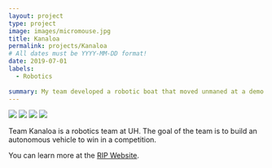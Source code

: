 ```yaml
---
layout: project
type: project
image: images/micromouse.jpg
title: Kanaloa
permalink: projects/Kanaloa
# All dates must be YYYY-MM-DD format!
date: 2019-07-01
labels:
  - Robotics
  
summary: My team developed a robotic boat that moved unmaned at a demo in Hawaii.
---
```


<div class="ui small rounded images">
  <img class="ui image" src="../images/micromouse-robot.png">
  <img class="ui image" src="../images/micromouse-robot-2.jpg">
  <img class="ui image" src="../images/micromouse.jpg">
  <img class="ui image" src="../images/micromouse-circuit.png">
</div>

Team Kanaloa is a robotics team at UH. The goal of the team is to build an autonomous vehicle to win in a competition. 



You can learn more at the [RIP Website](http://rip.eng.hawaii.edu/projects/team-kanaloa-ordnance-reef/).



